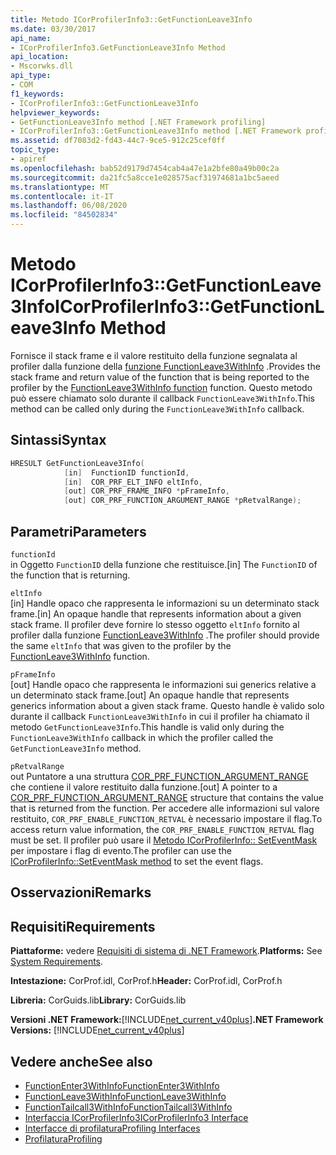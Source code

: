 ```yaml
---
title: Metodo ICorProfilerInfo3::GetFunctionLeave3Info
ms.date: 03/30/2017
api_name:
- ICorProfilerInfo3.GetFunctionLeave3Info Method
api_location:
- Mscorwks.dll
api_type:
- COM
f1_keywords:
- ICorProfilerInfo3::GetFunctionLeave3Info
helpviewer_keywords:
- GetFunctionLeave3Info method [.NET Framework profiling]
- ICorProfilerInfo3::GetFunctionLeave3Info method [.NET Framework profiling]
ms.assetid: df7083d2-fd43-44c7-9ce5-912c25cef0ff
topic_type:
- apiref
ms.openlocfilehash: bab52d9179d7454cab4a47e1a2bfe80a49b00c2a
ms.sourcegitcommit: da21fc5a8cce1e028575acf31974681a1bc5aeed
ms.translationtype: MT
ms.contentlocale: it-IT
ms.lasthandoff: 06/08/2020
ms.locfileid: "84502834"
---
```

# <a name="icorprofilerinfo3getfunctionleave3info-method"></a><span data-ttu-id="a993e-102">Metodo ICorProfilerInfo3::GetFunctionLeave3Info</span><span class="sxs-lookup"><span data-stu-id="a993e-102">ICorProfilerInfo3::GetFunctionLeave3Info Method</span></span>
<span data-ttu-id="a993e-103">Fornisce il stack frame e il valore restituito della funzione segnalata al profiler dalla funzione della [funzione FunctionLeave3WithInfo](functionleave3withinfo-function.md) .</span><span class="sxs-lookup"><span data-stu-id="a993e-103">Provides the stack frame and return value of the function that is being reported to the profiler by the [FunctionLeave3WithInfo function](functionleave3withinfo-function.md) function.</span></span> <span data-ttu-id="a993e-104">Questo metodo può essere chiamato solo durante il callback `FunctionLeave3WithInfo`.</span><span class="sxs-lookup"><span data-stu-id="a993e-104">This method can be called only during the `FunctionLeave3WithInfo` callback.</span></span>  
  
## <a name="syntax"></a><span data-ttu-id="a993e-105">Sintassi</span><span class="sxs-lookup"><span data-stu-id="a993e-105">Syntax</span></span>  
  
```cpp  
HRESULT GetFunctionLeave3Info(  
            [in]  FunctionID functionId,  
            [in]  COR_PRF_ELT_INFO eltInfo,  
            [out] COR_PRF_FRAME_INFO *pFrameInfo,  
            [out] COR_PRF_FUNCTION_ARGUMENT_RANGE *pRetvalRange);  
```  
  
## <a name="parameters"></a><span data-ttu-id="a993e-106">Parametri</span><span class="sxs-lookup"><span data-stu-id="a993e-106">Parameters</span></span>  
 `functionId`  
 <span data-ttu-id="a993e-107">in Oggetto `FunctionID` della funzione che restituisce.</span><span class="sxs-lookup"><span data-stu-id="a993e-107">[in] The `FunctionID` of the function that is returning.</span></span>  
  
 `eltInfo`  
 <span data-ttu-id="a993e-108">[in] Handle opaco che rappresenta le informazioni su un determinato stack frame.</span><span class="sxs-lookup"><span data-stu-id="a993e-108">[in] An opaque handle that represents information about a given stack frame.</span></span> <span data-ttu-id="a993e-109">Il profiler deve fornire lo stesso oggetto `eltInfo` fornito al profiler dalla funzione [FunctionLeave3WithInfo](functionleave3withinfo-function.md) .</span><span class="sxs-lookup"><span data-stu-id="a993e-109">The profiler should provide the same `eltInfo` that was given to the profiler by the [FunctionLeave3WithInfo](functionleave3withinfo-function.md) function.</span></span>  
  
 `pFrameInfo`  
 <span data-ttu-id="a993e-110">[out] Handle opaco che rappresenta le informazioni sui generics relative a un determinato stack frame.</span><span class="sxs-lookup"><span data-stu-id="a993e-110">[out] An opaque handle that represents generics information about a given stack frame.</span></span> <span data-ttu-id="a993e-111">Questo handle è valido solo durante il callback `FunctionLeave3WithInfo` in cui il profiler ha chiamato il metodo `GetFunctionLeave3Info`.</span><span class="sxs-lookup"><span data-stu-id="a993e-111">This handle is valid only during the `FunctionLeave3WithInfo` callback in which the profiler called the `GetFunctionLeave3Info` method.</span></span>  
  
 `pRetvalRange`  
 <span data-ttu-id="a993e-112">out Puntatore a una struttura [COR_PRF_FUNCTION_ARGUMENT_RANGE](cor-prf-function-argument-range-structure.md) che contiene il valore restituito dalla funzione.</span><span class="sxs-lookup"><span data-stu-id="a993e-112">[out] A pointer to a [COR_PRF_FUNCTION_ARGUMENT_RANGE](cor-prf-function-argument-range-structure.md) structure that contains the value that is returned from the function.</span></span> <span data-ttu-id="a993e-113">Per accedere alle informazioni sul valore restituito, `COR_PRF_ENABLE_FUNCTION_RETVAL` è necessario impostare il flag.</span><span class="sxs-lookup"><span data-stu-id="a993e-113">To access return value information, the `COR_PRF_ENABLE_FUNCTION_RETVAL` flag must be set.</span></span> <span data-ttu-id="a993e-114">Il profiler può usare il [Metodo ICorProfilerInfo:: SetEventMask](icorprofilerinfo-seteventmask-method.md) per impostare i flag di evento.</span><span class="sxs-lookup"><span data-stu-id="a993e-114">The profiler can use the [ICorProfilerInfo::SetEventMask method](icorprofilerinfo-seteventmask-method.md) to set the event flags.</span></span>  
  
## <a name="remarks"></a><span data-ttu-id="a993e-115">Osservazioni</span><span class="sxs-lookup"><span data-stu-id="a993e-115">Remarks</span></span>  
  
## <a name="requirements"></a><span data-ttu-id="a993e-116">Requisiti</span><span class="sxs-lookup"><span data-stu-id="a993e-116">Requirements</span></span>  
 <span data-ttu-id="a993e-117">**Piattaforme:** vedere [Requisiti di sistema di .NET Framework](../../get-started/system-requirements.md).</span><span class="sxs-lookup"><span data-stu-id="a993e-117">**Platforms:** See [System Requirements](../../get-started/system-requirements.md).</span></span>  
  
 <span data-ttu-id="a993e-118">**Intestazione:** CorProf.idl, CorProf.h</span><span class="sxs-lookup"><span data-stu-id="a993e-118">**Header:** CorProf.idl, CorProf.h</span></span>  
  
 <span data-ttu-id="a993e-119">**Libreria:** CorGuids.lib</span><span class="sxs-lookup"><span data-stu-id="a993e-119">**Library:** CorGuids.lib</span></span>  
  
 <span data-ttu-id="a993e-120">**Versioni .NET Framework:**[!INCLUDE[net_current_v40plus](../../../../includes/net-current-v40plus-md.md)]</span><span class="sxs-lookup"><span data-stu-id="a993e-120">**.NET Framework Versions:** [!INCLUDE[net_current_v40plus](../../../../includes/net-current-v40plus-md.md)]</span></span>  
  
## <a name="see-also"></a><span data-ttu-id="a993e-121">Vedere anche</span><span class="sxs-lookup"><span data-stu-id="a993e-121">See also</span></span>

- [<span data-ttu-id="a993e-122">FunctionEnter3WithInfo</span><span class="sxs-lookup"><span data-stu-id="a993e-122">FunctionEnter3WithInfo</span></span>](functionenter3withinfo-function.md)
- [<span data-ttu-id="a993e-123">FunctionLeave3WithInfo</span><span class="sxs-lookup"><span data-stu-id="a993e-123">FunctionLeave3WithInfo</span></span>](functionleave3withinfo-function.md)
- [<span data-ttu-id="a993e-124">FunctionTailcall3WithInfo</span><span class="sxs-lookup"><span data-stu-id="a993e-124">FunctionTailcall3WithInfo</span></span>](functiontailcall3withinfo-function.md)
- [<span data-ttu-id="a993e-125">Interfaccia ICorProfilerInfo3</span><span class="sxs-lookup"><span data-stu-id="a993e-125">ICorProfilerInfo3 Interface</span></span>](icorprofilerinfo3-interface.md)
- [<span data-ttu-id="a993e-126">Interfacce di profilatura</span><span class="sxs-lookup"><span data-stu-id="a993e-126">Profiling Interfaces</span></span>](profiling-interfaces.md)
- [<span data-ttu-id="a993e-127">Profilatura</span><span class="sxs-lookup"><span data-stu-id="a993e-127">Profiling</span></span>](index.md)
